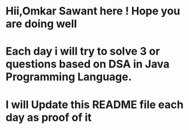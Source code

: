 # Hii,Omkar Sawant here ! Hope you are doing well

# Each day i will try to solve 3 or questions based on DSA in Java Programming Language.

# I will Update this README file each day as proof of it 

